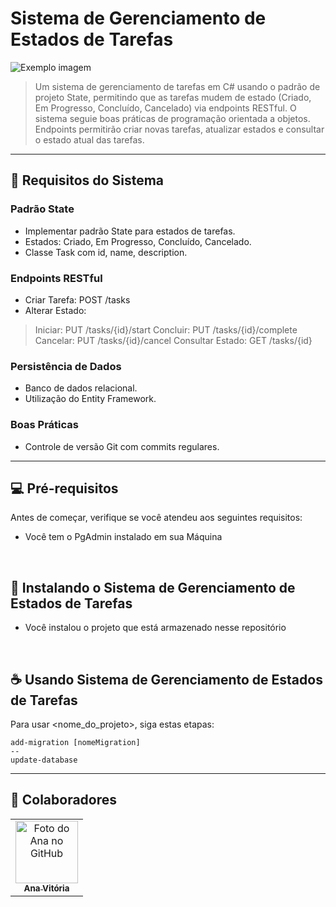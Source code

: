# Sistema de Gerenciamento de Estados de Tarefas


<img src="imagem.png" alt="Exemplo imagem">

> Um sistema de gerenciamento de tarefas em C# usando o padrão de projeto State, permitindo que as tarefas mudem de estado (Criado, Em Progresso, Concluído, Cancelado) via endpoints RESTful. O sistema seguie boas práticas de programação orientada a objetos. Endpoints permitirão criar novas tarefas, atualizar estados e consultar o estado atual das tarefas.

 <hr/>
 
 ## 🚨 Requisitos do Sistema

### Padrão State
- Implementar padrão State para estados de tarefas.
- Estados: Criado, Em Progresso, Concluído, Cancelado.
- Classe Task com id, name, description.

### Endpoints RESTful
- Criar Tarefa: POST /tasks
- Alterar Estado:
> Iniciar: PUT /tasks/{id}/start
Concluir: PUT /tasks/{id}/complete
Cancelar: PUT /tasks/{id}/cancel
Consultar Estado: GET /tasks/{id}

### Persistência de Dados
- Banco de dados relacional.
- Utilização do Entity Framework.

### Boas Práticas
- Controle de versão Git com commits regulares.


<hr/>


## 💻 Pré-requisitos

Antes de começar, verifique se você atendeu aos seguintes requisitos:

- Você tem o PgAdmin instalado em sua Máquina

<br/>


## 🚀 Instalando o Sistema de Gerenciamento de Estados de Tarefas

- Você instalou o projeto que está armazenado nesse repositório

<br/>

## ☕ Usando Sistema de Gerenciamento de Estados de Tarefas

Para usar <nome_do_projeto>, siga estas etapas:


  ```
  add-migration [nomeMigration]
--
  update-database
  ```

<hr/>

## 🤝 Colaboradores

<table>
  <tr>
    <td align="center">
      <a href="https://github.com/Ana-Pimenta-Conceicao" title="Perfil da Ana">
        <img src="https://avatars.githubusercontent.com/u/128404411?v=4" width="100px;" alt="Foto do Ana no GitHub"/><br>
        <sub>
          <b>Ana Vitória</b>
        </sub>
      </a>
    </td>
  </tr>
</table>
